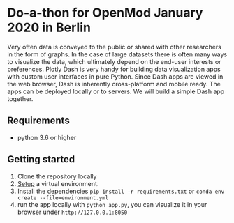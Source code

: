 # Do-a-thon for OpenMod January 2020 in Berlin

Very often data is conveyed to the public or shared with other researchers in the
form of graphs. In the case of large datasets there is often many ways to visualize the data, which
ultimately depend on the end-user interests or preferences. Plotly Dash is very handy for building
data visualization apps with custom user interfaces in pure Python. Since Dash apps are viewed in
the web browser, Dash is inherently cross-platform and mobile ready. The apps can be deployed
locally or to servers. We will build a simple Dash app together.

## Requirements

* python 3.6 or higher

## Getting started

1. Clone the repository locally
2. [Setup](https://oemof.readthedocs.io/en/latest/installation_and_setup.html#using-virtualenv-community-driven) a virtual environment.
3. Install the dependencies `pip install -r requirements.txt` or `conda env create --file=environment.yml`
4. run the app locally with `python app.py`, you can visualize it in your browser under 
`http://127.0.0.1:8050`
